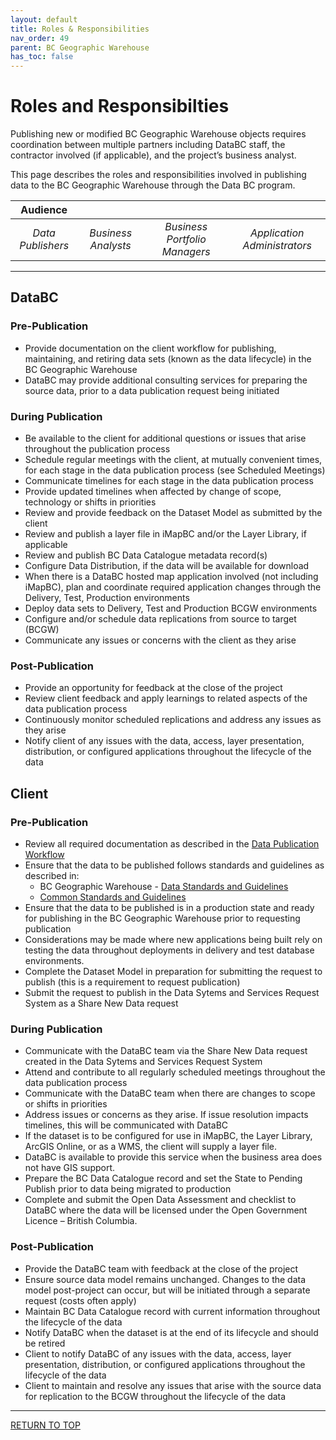 ```yaml
---
layout: default
title: Roles & Responsibilities
nav_order: 49
parent: BC Geographic Warehouse
has_toc: false
---
```


# Roles and Responsibilties

Publishing new or modified BC Geographic Warehouse objects requires coordination between multiple partners including DataBC staff, the contractor involved (if applicable), and the project’s business analyst. 

This page describes the roles and responsibilities involved in publishing data to the BC Geographic Warehouse through the Data BC program.

|**Audience**|  |  |  |
|:---:|:---:|:---:|:---:|
| *Data Publishers* | *Business Analysts* | *Business Portfolio Managers* | *Application Administrators* |

---------------------------------------------------------------------

## DataBC 

### Pre-Publication

+ Provide documentation on the client workflow for publishing, maintaining, and retiring data sets (known as the data lifecycle) in the BC Geographic Warehouse 
+ DataBC may provide additional consulting services for preparing the source data, prior to a data publication request being initiated 

### During Publication

+ Be available to the client for additional questions or issues that arise throughout the publication process 
+ Schedule regular meetings with the client, at mutually convenient times, for each stage in the data publication process (see Scheduled Meetings)
+ Communicate timelines for each stage in the data publication process 
+ Provide updated timelines when affected by change of scope, technology or shifts in priorities 
+ Review and provide feedback on the Dataset Model as submitted by the client 
+ Review and publish a layer file in iMapBC and/or the Layer Library, if applicable 
+ Review and publish BC Data Catalogue metadata record(s) 
+ Configure Data Distribution, if the data will be available for download 
+ When there is a DataBC hosted map application involved (not including iMapBC), plan and coordinate required application changes through the Delivery, Test, Production environments 
+ Deploy data sets to Delivery, Test and Production BCGW environments 
+ Configure and/or schedule data replications from source to target (BCGW) 
+ Communicate any issues or concerns with the client as they arise

### Post-Publication

+ Provide an opportunity for feedback at the close of the project 
+ Review client feedback and apply learnings to related aspects of the data publication process 
+ Continuously monitor scheduled replications and address any issues as they arise 
+ Notify client of any issues with the data, access, layer presentation, distribution, or configured applications throughout the lifecycle of the data 

## Client

### Pre-Publication

+ Review all required documentation as described in the [Data Publication Workflow](dps_bcgw_w.md)
+ Ensure that the data to be published follows standards and guidelines as described in:
	+ BC Geographic Warehouse - [Data Standards and Guidelines](dsg_bcgw_data_standards.md) 
	+ [Common Standards and Guidelines](dsg.md) 
+ Ensure that the data to be published is in a production state and ready for publishing in the BC Geographic Warehouse prior to requesting publication 
+ Considerations may be made where new applications being built rely on testing the data throughout deployments in delivery and test database environments. 
+ Complete the Dataset Model in preparation for submitting the request to publish (this is a requirement to request publication) 
+ Submit the request to publish in the Data Sytems and Services Request System as a Share New Data request

### During Publication

+ Communicate with the DataBC team via the Share New Data request created in the Data Sytems and Services Request System 
+ Attend and contribute to all regularly scheduled meetings throughout the data publication process 
+ Communicate with the DataBC team when there are changes to scope or shifts in priorities 
+ Address issues or concerns as they arise. If issue resolution impacts timelines, this will be communicated with DataBC 
+ If the dataset is to be configured for use in iMapBC, the Layer Library, ArcGIS Online, or as a WMS, the client will supply a layer file.  
+ DataBC is available to provide this service when the business area does not have GIS support.  
+ Prepare the BC Data Catalogue record and set the State to Pending Publish prior to data being migrated to production  
+ Complete and submit the Open Data Assessment and checklist to DataBC where the data will be licensed under the Open Government Licence – British Columbia. 

### Post-Publication

+ Provide the DataBC team with feedback at the close of the project 
+ Ensure source data model remains unchanged. Changes to the data model post-project can occur, but will be initiated through a separate request (costs often apply) 
+ Maintain BC Data Catalogue record with current information throughout the lifecycle of the data 
+ Notify DataBC when the dataset is at the end of its lifecycle and should be retired 
+ Client to notify DataBC of any issues with the data, access, layer presentation, distribution, or configured applications throughout the lifecycle of the data 
+ Client to maintain and resolve any issues that arise with the source data for replication to the BCGW throughout the lifecycle of the data 


-------------------------------------------------------

[RETURN TO TOP][1] 

[1]: #roles-and-responsibilities
